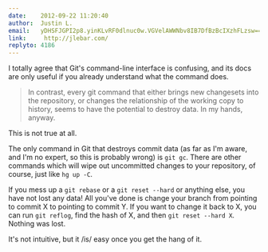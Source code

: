 ```yaml
---
date:    2012-09-22 11:20:40
author:  Justin L.
email:   yDHSFJGPI2p8.yinKLvRF0dlnuc0w.VGVelAWWNbv8IB7DfBzBcIXzhFLzsw==
link:     http://jlebar.com/
replyto: 4186
---
```


I totally agree that Git's command-line interface is confusing, and
its docs are only useful if you already understand what the command
does.

> In contrast, every git command that either brings new changesets
> into the repository, or changes the relationship of the working copy
> to history, seems to have the potential to destroy data. In my
> hands, anyway.

This is not true at all.

The only command in Git that destroys commit data (as far as I'm
aware, and I'm no expert, so this is probably wrong) is `git gc`.
There are other commands which will wipe out uncommitted changes to
your repository, of course, just like `hg up -C`.

If you mess up a `git rebase` or a `git reset --hard` or anything
else, you have not lost any data!  All you've done is change your
branch from pointing to commit X to pointing to commit Y.  If you want
to change it back to X, you can run `git reflog`, find the hash of X,
and then `git reset --hard X`.  Nothing was lost.

It's not intuitive, but it /is/ easy once you get the hang of it.
